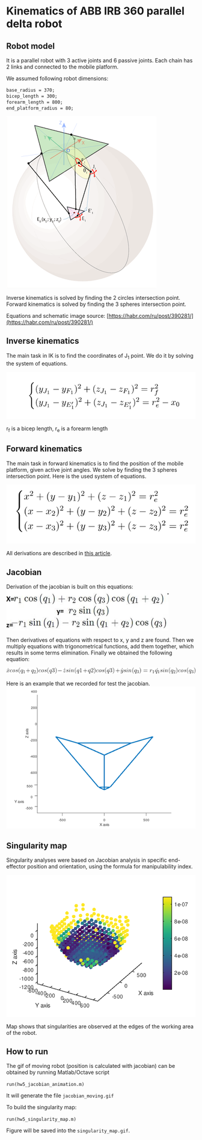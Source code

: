 # Kinematics of ABB IRB 360 parallel delta robot

## Robot model

It is a parallel robot with 3 active joints and 6 passive joints.
Each chain has 2 links and connected to the mobile platform.

We assumed following robot dimensions:
```
base_radius = 370;
bicep_length = 300;
forearm_length = 800;
end_platform_radius = 80;
```

![robot_model](images/model.gif)

Inverse kinematics is solved by finding the 2 circles intersection point. \
Forward kinematics is solved by finding the 3 spheres intersection point.

Equations and schematic image source: [https://habr.com/ru/post/390281/](https://habr.com/ru/post/390281/)

## Inverse kinematics

The main task in IK is to find the coordinates of J<sub>1</sub> point.
We do it by solving the system of equations.

![ik equations](images/inverse_eq.png)

r<sub>f</sub> is a bicep length, r<sub>e</sub> is a forearm length

## Forward kinematics

The main task in forward kinematics is to find the position of the mobile platform, given active joint angles. We solve by finding the 3 spheres intersection point. Here is the used system of equations.

![forward equations](images/forward_eq.png)

All derivations are described in [this article](https://habr.com/ru/post/390281/).

## Jacobian

Derivation of the jacobian is built on this equations:
![forward equations with passive joints known](images/forward_eq_2.jpg)

Then derivatives of equations with respect to x, y and z are found. Then we multiply equations with trigonometrical functions, add them together, which results in some terms elimination. Finally we obtained the following equation:

![jacobian equation](images/jacobian_eq.gif)

Here is an example that we recorded for test the jacobian.
![jacobian moving](images/jacobian_moving.gif)

## Singularity map

Singularity analyses were based on Jacobian analysis in specific end-effector position and orientation, using the formula for manipulability index.

![singularity map](singularity_map.png)

Map shows that singularities are observed at the edges of the working area of the robot.

## How to run

The gif of moving robot (position is calculated with jacobian) can be obtained by running Matlab/Octave script

```run(hw5_jacobian_animation.m)```

It will generate the file `jacobian_moving.gif`

To build the singularity map:

```run(hw5_singularity_map.m)```

Figure will be saved into the `singularity_map.gif`.